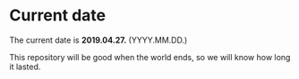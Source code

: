 # Current date

The current date is **2019.04.27.** (YYYY.MM.DD.)

This repository will be good when the world ends, so we will know how long it lasted.